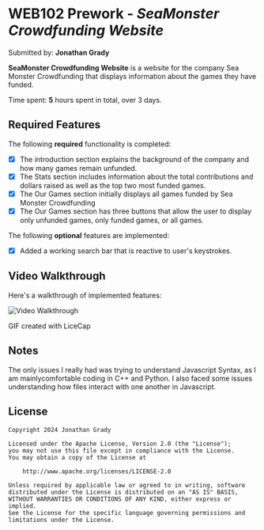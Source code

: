 # WEB102 Prework - *SeaMonster Crowdfunding Website*

Submitted by: **Jonathan Grady**

**SeaMonster Crowdfunding Website** is a website for the company Sea Monster Crowdfunding that displays information about the games they have funded.

Time spent: **5** hours spent in total, over 3 days.

## Required Features

The following **required** functionality is completed:

- [x] The introduction section explains the background of the company and how many games remain unfunded.
- [x] The Stats section includes information about the total contributions and dollars raised as well as the top two most funded games.
- [x] The Our Games section initially displays all games funded by Sea Monster Crowdfunding
- [x] The Our Games section has three buttons that allow the user to display only unfunded games, only funded games, or all games.

The following **optional** features are implemented:

- [x] Added a working search bar that is reactive to user's keystrokes.

## Video Walkthrough

Here's a walkthrough of implemented features:

<img src='https://imgur.com/NVzXzxY.gif' title='Video Walkthrough' width='' alt='Video Walkthrough' />

<!-- Replace this with whatever GIF tool you used! -->
GIF created with LiceCap 
<!-- Recommended tools:
[Kap](https://getkap.co/) for macOS
[ScreenToGif](https://www.screentogif.com/) for Windows
[peek](https://github.com/phw/peek) for Linux. -->

## Notes
The only issues I really had was trying to understand Javascript Syntax, as I am mainlycomfortable coding in C++ and Python. I also faced some issues understanding how files interact with one another in Javascript.

## License

    Copyright 2024 Jonathan Grady

    Licensed under the Apache License, Version 2.0 (the "License");
    you may not use this file except in compliance with the License.
    You may obtain a copy of the License at

        http://www.apache.org/licenses/LICENSE-2.0

    Unless required by applicable law or agreed to in writing, software
    distributed under the License is distributed on an "AS IS" BASIS,
    WITHOUT WARRANTIES OR CONDITIONS OF ANY KIND, either express or implied.
    See the License for the specific language governing permissions and
    limitations under the License.
